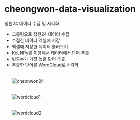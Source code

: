 # cheongwon-data-visualization
청원24 데이터 수집 및 시각화
* 크롤링으로 청원24 데이터 수집
* 수집한 데이터 엑셀에 저장
* 엑셀에 저장한 데이터 불러오기
* KoLNPy를 이용해서 데이터에서 단어 추출
* 빈도수가 가장 높은 단어 추출
* 추출한 단어를 WordCloud로 시각화
<br/><br/><br/>
![cheonwon24](https://github.com/riverSun1/cheongwon-data-visualization/assets/67379144/11debbbb-0a1d-459d-9c0f-bfb8b68144ea)
<br/><br/><br/>
![wordcloud1](https://github.com/riverSun1/cheongwon-data-visualization/assets/67379144/b92d414a-04d1-4c2e-9950-e2cc891f8c69)
<br/><br/><br/>
![wordcloud2](https://github.com/riverSun1/cheongwon-data-visualization/assets/67379144/6f3c8a17-9325-4b11-a529-e2daa64d2f00)

